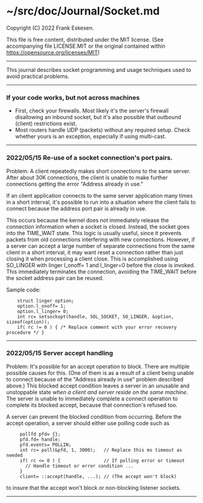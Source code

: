 <!-- -------------------------------------------------------------------------
//
// Title-
//       Socket.md
//
// Purpose-
//       Document socket programming and usage techniques
//
// Last change date-
//       2022/06/02
//
-------------------------------------------------------------------------- -->

# ~/src/doc/Journal/Socket.md

Copyright (C) 2022 Frank Eskesen.

This file is free content, distributed under the MIT license.
(See accompanying file LICENSE.MIT or the original contained
within https://opensource.org/licenses/MIT)

----

This journal describes socket programming and usage techniques used to avoid
practical problems.

----

### If your code works, but not across machines

- First, check your firewalls.
Most likely it's the server's firewall disallowing an inbound socket, but
it's also possible that outbound (client) restrictions exist.
- Most routers handle UDP (packets) without any required setup. Check whether
yours is an exception, especially if using multi-cast.

----

### 2022/05/15 Re-use of a socket connection's port pairs.

Problem: A client repeatedly makes short connections to the same server.
After about 30K connections, the client is unable to make further connections
getting the error "Address already in use."

If an client application connects to the same server application many times
in a short interval, it's possible to run into a situation where the client
fails to connect because the address port pair is already in use.

This occurs because the kernel does not immediately release the connection
information when a socket is closed. Instead, the socket goes into the
TIME_WAIT state. This logic is usually useful, since it prevents packets from
old connections interfering with new connections. However, if a server can
accept a large number of separate connections from the same client in a short
interval, it may want reset a connection rather than just closing it when
processing a client close. This is accomplished using SO_LINGER with linger
l_onoff= 1 and l_linger=0 before the close is invoked. This immediately
terminates the connection, avoiding the TIME_WAIT before the socket address
pair can be reused.

Sample code:
```
    struct linger option;
    option.l_onoff= 1;
    option.l_linger= 0;
    int rc= setsockopt(handle, SOL_SOCKET, SO_LINGER, &option, sizeof(option));
    if( rc != 0 ) { /* Replace comment with your error recovery procedure */ }
```

----

### 2022/05/15 Server accept handling

Problem: It's possible for an accept operation to block. There are multiple
possible causes for this. (One of them is as a result of a client being unable
to connect because of the "Address already in use" problem described above.)
This blocked accept condition leaves a server in an unusable and unstoppable
state *when a client and server reside on the same machine*. The server is 
unable to immediately complete a connect operation to complete its blocked
accept, because that connection's refused too.

A server can prevent the blocked condition from occurring. Before the accept
operation, a server should either use polling code such as
```
     pollfd pfd= {};
     pfd.fd= handle;
     pfd.events= POLLIN;
     int rc= poll(&pfd, 1, 3000);   // Replace this ms timeout as needed
     if( rc <= 0 ) {                // If polling error or timeout
       // Handle timeout or error condition ...
     }
     client= ::accept(handle, ...); // (The accept won't block)
```
to insure that the accept won't block or non-blocking listener sockets.

----

